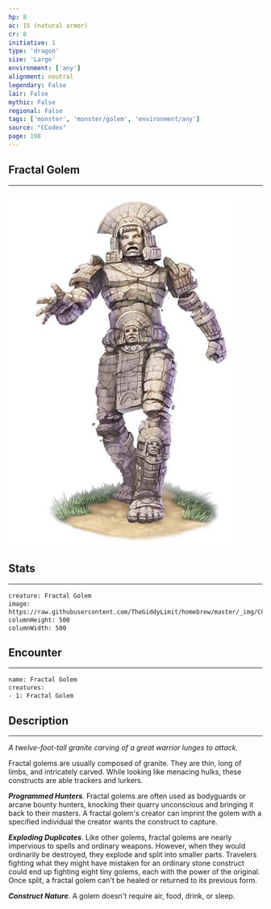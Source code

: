 ```yaml
---
hp: 8
ac: 15 (natural armor)
cr: 8
initiative: 1
type: 'dragon'    
size: 'Large'
environment: ['any']
alignment: neutral
legendary: False
lair: False
mythic: False
regional: False
tags: ['monster', 'monster/golem', 'environment/any']
source: "CCodex"
page: 198
---
```


## Fractal Golem
---

![|600](https://raw.githubusercontent.com/TheGiddyLimit/homebrew/master/_img/CCodex/fractalgolem.jpg)

## Stats
---

```statblock
creature: Fractal Golem
image: https://raw.githubusercontent.com/TheGiddyLimit/homebrew/master/_img/CCodex/fractalgolem_token.png
columnHeight: 500
columnWidth: 500
```

## Encounter
---

```encounter-table
name: Fractal Golem
creatures:
- 1: Fractal Golem
```

## Description
---
_A twelve-foot-tall granite carving of a great warrior lunges to attack._

Fractal golems are usually composed of granite. They are thin, long of limbs, and intricately carved. While looking like menacing hulks, these constructs are able trackers and lurkers.

**_Programmed Hunters_**. Fractal golems are often used as bodyguards or arcane bounty hunters, knocking their quarry unconscious and bringing it back to their masters. A fractal golem's creator can imprint the golem with a specified individual the creator wants the construct to capture.


**_Exploding Duplicates_**. Like other golems, fractal golems are nearly impervious to spells and ordinary weapons. However, when they would ordinarily be destroyed, they explode and split into smaller parts. Travelers fighting what they might have mistaken for an ordinary stone construct could end up fighting eight tiny golems, each with the power of the original. Once split, a fractal golem can't be healed or returned to its previous form.


**_Construct Nature_**. A golem doesn't require air, food, drink, or sleep.






